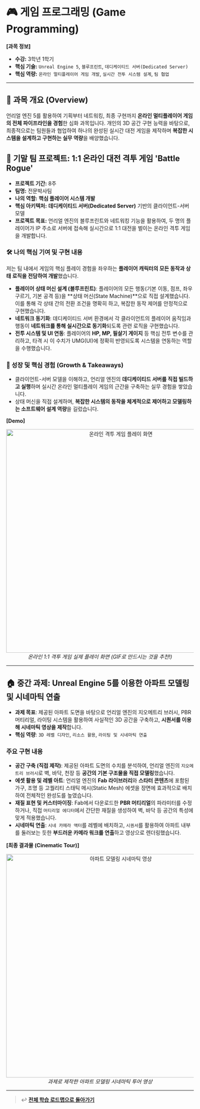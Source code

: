 # 🎮 게임 프로그래밍 (Game Programming)

**[과목 정보]**
- **수강:** 3학년 1학기
- **핵심 기술:** `Unreal Engine 5`, `블루프린트`, `데디케이티드 서버(Dedicated Server)`
- **핵심 역량:** `온라인 멀티플레이어 게임 개발`, `실시간 전투 시스템 설계`, `팀 협업`

---

## 📖 과목 개요 (Overview)
언리얼 엔진 5를 활용하여 기획부터 네트워킹, 최종 구현까지 **온라인 멀티플레이어 게임의 전체 파이프라인을 경험**한 심화 과목입니다. 개인의 3D 공간 구현 능력을 바탕으로, 최종적으로는 팀원들과 협업하여 하나의 완성된 실시간 대전 게임을 제작하며 **복잡한 시스템을 설계하고 구현하는 실무 역량**을 배양했습니다.

## 🚀 기말 팀 프로젝트: 1:1 온라인 대전 격투 게임 'Battle Rogue'

- **프로젝트 기간:** 8주
- **팀명:** 전문박사팀
- **나의 역할:** **핵심 플레이어 시스템 개발**
- **핵심 아키텍처:** **데디케이티드 서버(Dedicated Server)** 기반의 클라이언트-서버 모델
- **프로젝트 목표:** 언리얼 엔진의 블루프린트와 네트워킹 기능을 활용하여, 두 명의 플레이어가 IP 주소로 서버에 접속해 실시간으로 1:1 대전을 벌이는 온라인 격투 게임을 개발합니다.

### 🛠️ 나의 핵심 기여 및 구현 내용
저는 팀 내에서 게임의 핵심 플레이 경험을 좌우하는 **플레이어 캐릭터의 모든 동작과 상태 로직을 전담하여 개발**했습니다.

-   **플레이어 상태 머신 설계 (블루프린트)**: 플레이어의 모든 행동(기본 이동, 점프, 좌우 구르기, 기본 공격 등)을 **상태 머신(State Machine)**으로 직접 설계했습니다. 이를 통해 각 상태 간의 전환 조건을 명확히 하고, 복잡한 동작 제어를 안정적으로 구현했습니다.
-   **네트워크 동기화**: 데디케이티드 서버 환경에서 각 클라이언트의 플레이어 움직임과 행동이 **네트워크를 통해 실시간으로 동기화**되도록 관련 로직을 구현했습니다.
-   **전투 시스템 및 UI 연동**: 플레이어의 **HP, MP, 필살기 게이지** 등 핵심 전투 변수를 관리하고, 타격 시 이 수치가 UMG(UI)에 정확히 반영되도록 시스템을 연동하는 역할을 수행했습니다.

### 🌱 성장 및 핵심 경험 (Growth & Takeaways)
-   클라이언트-서버 모델을 이해하고, 언리얼 엔진의 **데디케이티드 서버를 직접 빌드하고 실행**하며 실시간 온라인 멀티플레이 게임의 근간을 구축하는 실무 경험을 쌓았습니다.
-   상태 머신을 직접 설계하며, **복잡한 시스템의 동작을 체계적으로 제어하고 모델링하는 소프트웨어 설계 역량**을 길렀습니다.

**[Demo]**
<p align="center">
  <img src="./assets/fighting-game-demo.gif" alt="온라인 격투 게임 플레이 화면" width="600"/>
  <br/>
  <i>온라인 1:1 격투 게임 실제 플레이 화면 (GIF로 만드시는 것을 추천!)</i>
</p>

---

## 🏠 중간 과제: Unreal Engine 5를 이용한 아파트 모델링 및 시네마틱 연출

-   **과제 목표**: 제공된 아파트 도면을 바탕으로 언리얼 엔진의 지오메트리 브러시, PBR 머티리얼, 라이팅 시스템을 활용하여 사실적인 3D 공간을 구축하고, **시퀀서를 이용해 시네마틱 영상을 제작**합니다.
-   **핵심 역량**: `3D 레벨 디자인`, `리소스 활용`, `라이팅 및 시네마틱 연출`

### 주요 구현 내용
-   **공간 구축 (직접 제작)**: 제공된 아파트 도면의 수치를 분석하여, 언리얼 엔진의 `지오메트리 브러시`로 벽, 바닥, 천장 등 **공간의 기본 구조물을 직접 모델링**했습니다.
-   **에셋 활용 및 레벨 아트**: 언리얼 엔진의 **Fab 라이브러리**와 **스타터 콘텐츠**에 포함된 가구, 조명 등 고퀄리티 스태틱 메시(Static Mesh) 에셋을 장면에 효과적으로 배치하여 전체적인 완성도를 높였습니다.
-   **재질 표현 및 커스터마이징**: Fab에서 다운로드한 **PBR 머티리얼**의 파라미터를 수정하거나, 직접 `머티리얼 에디터`에서 간단한 재질을 생성하여 벽, 바닥 등 공간의 특성에 맞게 적용했습니다.
-   **시네마틱 연출**: `시네 카메라 액터`를 레벨에 배치하고, `시퀀서`를 활용하여 아파트 내부를 둘러보는 듯한 **부드러운 카메라 워크를 연출**하고 영상으로 렌더링했습니다.

**[최종 결과물 (Cinematic Tour)]**
<p align="center">
  <img src="./assets/apartment-cinematic-demo.gif" alt="아파트 모델링 시네마틱 영상" width="600"/>
  <br/>
  <i>과제로 제작한 아파트 모델링 시네마틱 투어 영상</i>
</p>

---
> ↩️ **[전체 학습 로드맵으로 돌아가기](../../README.md)**
